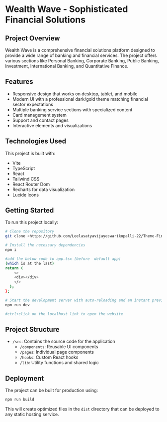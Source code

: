 
# Wealth Wave - Sophisticated Financial Solutions

## Project Overview

Wealth Wave is a comprehensive financial solutions platform designed to provide a wide range of banking and financial services. The project offers various sections like Personal Banking, Corporate Banking, Public Banking, Investment, International Banking, and Quantitative Finance.

## Features

- Responsive design that works on desktop, tablet, and mobile
- Modern UI with a professional dark/gold theme matching financial sector expectations
- Multiple banking service sections with specialized content
- Card management system
- Support and contact pages
- Interactive elements and visualizations

## Technologies Used

This project is built with:

- Vite
- TypeScript
- React
- Tailwind CSS
- React Router Dom
- Recharts for data visualization
- Lucide Icons

## Getting Started

To run this project locally:

```sh
# Clone the repository
git clone <https://github.com/Leelasatyavijayeswarikopalli-22/Theme-Finance.git>

# Install the necessary dependencies
npm i

#add the below code to app.tsx [before  default app]
(which is at the last)
return (
    <>
    <div></div>
    </>
  );
};

# Start the development server with auto-reloading and an instant preview
npm run dev

#ctrl+click on the localhost link to open the website

```

## Project Structure

- `/src`: Contains the source code for the application
  - `/components`: Reusable UI components
  - `/pages`: Individual page components
  - `/hooks`: Custom React hooks
  - `/lib`: Utility functions and shared logic

## Deployment

The project can be built for production using:

```sh
npm run build
```

This will create optimized files in the `dist` directory that can be deployed to any static hosting service.

